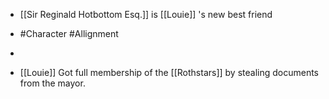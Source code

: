 
 - [[Sir Reginald Hotbottom Esq.]]  is [[Louie]] 's new best friend
 - #Character #Allignment

 - 
 - [[Louie]] Got full membership of the [[Rothstars]]  by stealing documents from the mayor.
